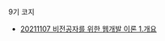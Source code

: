 9기 코지
- [20211107 비전공자를 위한 웹개발 이론 1.개요 ](https://velog.io/@nzlk112/%EB%B9%84%EC%A0%84%EA%B3%B5%EC%9E%90%EB%A5%BC-%EC%9B%B9%EA%B0%9C%EB%B0%9C%EC%9E%90%EB%A5%BC-%EC%9C%84%ED%95%9C-%EC%9D%B4%EB%A1%A0-1-%EA%B0%9C%EC%9A%94)
